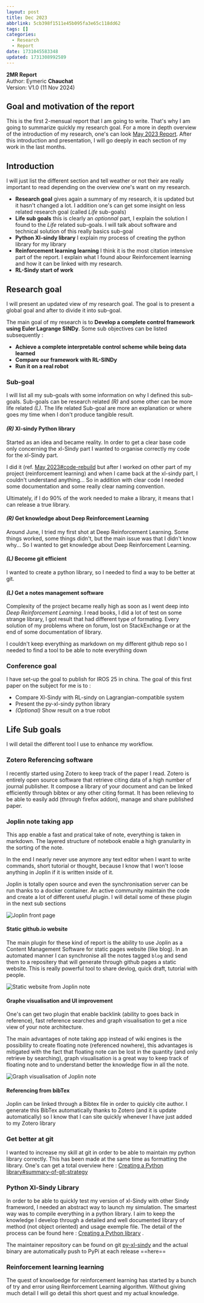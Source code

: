 ```yaml
---
layout: post
title: Dec 2023
abbrlink: 5cb398f1511e45b095fa3e65c118dd62
tags: []
categories:
  - Research
  - Report
date: 1731045583348
updated: 1731308992589
---
```


**2MR Report**\
Author: Eymeric **Chauchat**\
Version: V1.0 (11 Nov 2024)

## Goal and motivation of the report

This is the first 2-mensual report that I am going to write. That's why I am going to summarize quickly my research goal. For a more in depth overview of the introduction of my research, one's can look [May 2023 Report](/p/22a56c0680934dcdb94881992c682390).
After this introduction and presentation, I will go deeply in each section of my work in the last months.

## Introduction

I will just list the different section and tell weather or not their are really important to read depending on the overview one's want on my research.

- **Research goal** gives again a summary of my research, it is updated but it hasn't changed a lot. I addition one's can get some insight on less related research goal (called *Life* sub-goals)
- **Life sub goals** this is clearly an *optionnal* part, I explain the solution I found to the *Life* related sub-goals. I will talk about software and technical solution of this really basics sub-goal
- **Python Xl-sindy library** I explain my process of creating the python library for my library
- **Reinforcement learning learning** I think it is the most citation intensive part of the report. I explain what I found abour Reinforcement learning and how it can be linked with my research.
- **RL-Sindy start of work**

## Research goal

I will present an updated view of my research goal. The goal is to present a global goal and after to divide it into sub-goal.

The main goal of my research is to **Develop a complete control framework using Euler Lagrange SINDy**. Some sub objectives can be listed subsequently :

- **Achieve a complete interpretable control scheme while being data learned**
- **Compare our framework with RL-SINDy**
- **Run it on a real robot**

### Sub-goal

I will list all my sub-goals with some information on why I defined this sub-goals. Sub-goals can be research related *(R)* and some other can be more life related *(L)*.
The life related Sub-goal are more an explanation or where goes my time when I don't produce tangible result.

#### *(R)* Xl-sindy Python library

Started as an idea and became reality. In order to get a clear base code only concerning the xl-Sindy part I wanted to organise correctly my code for the xl-Sindy part.

I did it (ref. [May 2023#code-rebuild](:/content/22a56c0680934dcdb94881992c682390#code-rebuild)  but after I worked on other part of my project (reinforcement learning) and when I came back at the xl-sindy part, I couldn't understand anything... So in addition with clear code I needed some documentation and some really clear naming convention.

Ultimately, if I do 90% of the work needed to make a library, it means that I can release a true library.

#### *(R)* Get knowledge about Deep Reinforcement Learning

Around June, I tried my first shot at Deep Reinforcement Learning. Some things worked, some things didn't, but the main issue was that I didn't know why... So I wanted to get knowledge about Deep Reinforcement Learning.

#### *(L)* Become git efficient

I wanted to create a python library, so I needed to find a way to be better at git.

#### *(L)* Get a notes management software

Complexity of the project became really high as soon as I went deep into *Deep Reinforcement Learning*. I read books, I did a lot of test on some strange library, I got result that had different type of formating. Every solution of my problems where on forum, lost on StackExchange or at the end of some documentation of library.

I couldn't keep everything as markdown on my different github repo so I needed to find a tool to be able to note everything down

### Conference goal

I have set-up the goal to publish for IROS 25 in china. The goal of this first paper on the subject for me is to :

- Compare Xl-Sindy with RL-sindy on Lagrangian-compatible system
- Present the py-xl-sindy python library
- *(Optional)* Show result on a true robot

## Life Sub goals

I will detail the different tool I use to enhance my workflow.

### Zotero Referencing software

I recently started using Zotero to keep track of the paper I read. Zotero is entirely open source software that retrieve citing data of a high number of journal publisher. It compose a library of your document and can be linked efficiently through bibtex or any other citing format. It has been relieving to be able to easily add (through firefox addon), manage and share published paper.

### Joplin note taking app

This app enable a fast and pratical take of note, everything is taken in markdown. The layered structure of notebook enable a high granularity in the sorting of the note.

In the end I nearly never use anymore any text editor when I want to write commands, short tutorial or thought, because I know that I won't loose anything in Joplin if it is written inside of it.

Joplin is totally open source and even the synchronisation server can be run thanks to a docker container.
An active community maintain the code and create a lot of different useful plugin. I will detail some of these plugin in the next sub sections

![Joplin front page](/resources/4111bd7ada4344cda441e10472f1e758.png)

#### Static github.io website

The main plugin for these kind of report is the ability to use Joplin as a Content Management Software for static pages website (like blog). In an automated manner I can synchronise all the notes tagged `blog` and send them to a repositery that will generate through github pages a static website. This is really powerful tool to share devlog, quick draft, tutorial with people.

![Static website from Joplin note](/resources/c9d62c1523e849cfbaa2eb1b3e3f5a19.png)

#### Graphe visualisation and UI improvement

One's can get two plugin that enable backlink (ability to goes back in reference), fast reference searches and graph visualisation to get a nice view of your note architecture.

The main advantages of note taking app instead of wiki engines is the possibility to create floating note (referenced nowhere), this advantages is mitigated with the fact that floating note can be lost in the quantity (and only retrieve by searching), graph visualisation is a great way to keep track of floating note and to understand better the knowledge flow in all the note.

![Graph visualisation of Joplin note](/resources/efb50cc7614245d781a8e1ef2d800354.png)

#### Referencing from bibTex

Joplin can be linked through a Bibtex file in order to quickly cite author. I generate this BibTex automatically thanks to Zotero (and it is update automatically) so I know that I can site quickly whenever I have just added to my Zotero library

### Get better at git

I wanted to increase my skill at git in order to be able to maintain my python library correctly. This has been made at the same time as formatting the library. One's can get a total overview here : [Creating a Python library#summary-of-git-strategy](:/content/738f25b6283a408aa2f517964cda0fc5/#summary-of-git-strategy)

### Python Xl-Sindy Library

In order to be able to quickly test my version of xl-Sindy with other Sindy frameword, I needed an abstract way to launch my simulation. The smartest way was to compile everything in a python library. I aim to keep the knowledge I develop through a detailed and well documented library of method (not object oriented) and usage exemple file. The detail of the process can be found here : [Creating a Python library](/p/738f25b6283a408aa2f517964cda0fc5) .

The maintainer repository can be found on git [py-xl-sindy](https://github.com/Eymeric65/py-xl-sindy) and the actual binary are automatically push to PyPi at each release ==here==

### Reinforcement learning learning

The quest of knowloedge for reinforcement learning has started by a bunch of try and error using Reinforcement Learning algorithm. Without giving much detail I will go detail this short quest and my actual knowledge.
